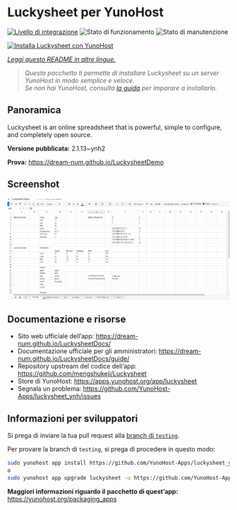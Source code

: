 <!--
N.B.: Questo README è stato automaticamente generato da <https://github.com/YunoHost/apps/tree/master/tools/readme_generator>
NON DEVE essere modificato manualmente.
-->

# Luckysheet per YunoHost

[![Livello di integrazione](https://dash.yunohost.org/integration/luckysheet.svg)](https://dash.yunohost.org/appci/app/luckysheet) ![Stato di funzionamento](https://ci-apps.yunohost.org/ci/badges/luckysheet.status.svg) ![Stato di manutenzione](https://ci-apps.yunohost.org/ci/badges/luckysheet.maintain.svg)

[![Installa Luckysheet con YunoHost](https://install-app.yunohost.org/install-with-yunohost.svg)](https://install-app.yunohost.org/?app=luckysheet)

*[Leggi questo README in altre lingue.](./ALL_README.md)*

> *Questo pacchetto ti permette di installare Luckysheet su un server YunoHost in modo semplice e veloce.*  
> *Se non hai YunoHost, consulta [la guida](https://yunohost.org/install) per imparare a installarlo.*

## Panoramica

Luckysheet is an online spreadsheet that is powerful, simple to configure, and completely open source.


**Versione pubblicata:** 2.1.13~ynh2

**Prova:** <https://dream-num.github.io/LuckysheetDemo>

## Screenshot

![Screenshot di Luckysheet](./doc/screenshots/screenshot.gif)

## Documentazione e risorse

- Sito web ufficiale dell’app: <https://dream-num.github.io/LuckysheetDocs/>
- Documentazione ufficiale per gli amministratori: <https://dream-num.github.io/LuckysheetDocs/guide/>
- Repository upstream del codice dell’app: <https://github.com/mengshukeji/Luckysheet>
- Store di YunoHost: <https://apps.yunohost.org/app/luckysheet>
- Segnala un problema: <https://github.com/YunoHost-Apps/luckysheet_ynh/issues>

## Informazioni per sviluppatori

Si prega di inviare la tua pull request alla [branch di `testing`](https://github.com/YunoHost-Apps/luckysheet_ynh/tree/testing).

Per provare la branch di `testing`, si prega di procedere in questo modo:

```bash
sudo yunohost app install https://github.com/YunoHost-Apps/luckysheet_ynh/tree/testing --debug
o
sudo yunohost app upgrade luckysheet -u https://github.com/YunoHost-Apps/luckysheet_ynh/tree/testing --debug
```

**Maggiori informazioni riguardo il pacchetto di quest’app:** <https://yunohost.org/packaging_apps>
